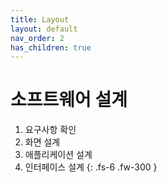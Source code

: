 ```yaml
---
title: Layout
layout: default
nav_order: 2
has_children: true
---
```


# 소프트웨어 설계

1. 요구사항 확인
2. 화면 설계
3. 애플리케이션 설계
4. 인터페이스 설계
{: .fs-6 .fw-300 }